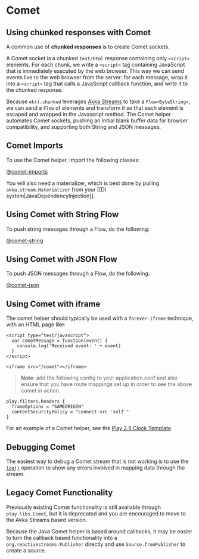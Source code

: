 <!--- Copyright (C) 2009-2020 Lightbend Inc. <https://www.lightbend.com> -->
# Comet

## Using chunked responses with Comet

A common use of **chunked responses** is to create Comet sockets.

A Comet socket is a chunked `text/html` response containing only `<script>` elements. For each chunk, we write a `<script>` tag containing JavaScript that is immediately executed by the web browser. This way we can send events live to the web browser from the server: for each message, wrap it into a `<script>` tag that calls a JavaScript callback function, and write it to the chunked response.

Because `ok().chunked` leverages [Akka Streams](https://doc.akka.io/docs/akka/2.5/stream/index.html?language=java) to take a `Flow<ByteString>`, we can send a `Flow` of elements and transform it so that each element is escaped and wrapped in the Javascript method. The Comet helper automates Comet sockets, pushing an initial blank buffer data for browser compatibility, and supporting both String and JSON messages.

## Comet Imports

To use the Comet helper, import the following classes:

@[comet-imports](code/javaguide/async/JavaComet.java)

You will also need a materializer, which is best done by pulling `akka.stream.Materializer` from your [[DI system|JavaDependencyInjection]].    

## Using Comet with String Flow

To push string messages through a Flow, do the following:

@[comet-string](code/javaguide/async/JavaComet.java)

## Using Comet with JSON Flow

To push JSON messages through a Flow, do the following:

@[comet-json](code/javaguide/async/JavaComet.java)

## Using Comet with iframe

The comet helper should typically be used with a `forever-iframe` technique, with an HTML page like:

```
<script type="text/javascript">
  var cometMessage = function(event) {
    console.log('Received event: ' + event)
  }
</script>

<iframe src="/comet"></iframe>
```

> **Note**: add the following config to your application.conf and also ensure that you have route mappings set up in order to see the above comet in action.
```
play.filters.headers {
  frameOptions = "SAMEORIGIN"
  contentSecurityPolicy = "connect-src 'self'"
}
```

For an example of a Comet helper, see the [Play 2.5 Clock Template](https://github.com/typesafehub/play-2.5-clock/).

## Debugging Comet

The easiest way to debug a Comet stream that is not working is to use the [`log()`](https://doc.akka.io/docs/akka/2.5/stream/stream-cookbook.html?language=java#logging-in-streams) operation to show any errors involved in mapping data through the stream.

## Legacy Comet Functionality

Previously existing Comet functionality is still available through `play.libs.Comet`, but it is deprecated and you are encouraged to move to the Akka Streams based version.

Because the Java Comet helper is based around callbacks, it may be easier to turn the callback based functionality into a `org.reactivestreams.Publisher` directly and use `Source.fromPublisher` to create a source.

